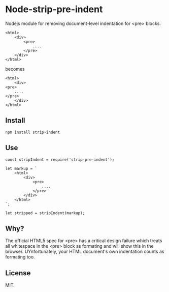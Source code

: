 # Node-strip-pre-indent

Nodejs module for removing document-level indentation for &#x3C;pre&#x3E; blocks.

    <html>
        <div>
            <pre>
                ....
            </pre>
        </div>
    </html>

becomes

    <html>
        <div>
    <pre>
        ....
    </pre>
        </div>
    </html>

## Install

    npm install strip-indent

## Use

    const stripIndent = require('strip-pre-indent');
    
    let markup = `
        <html>
            <div>
                <pre>
                    ....
                </pre>
            </div>
        </html>
    `;

    let stripped = stripIndent(markup);

## Why?

The official HTML5 spec for &#x3C;pre&#x3E; has a critical design failure which treats all whitespace in the &#x3C;pre&#x3E; block as formating and will show this in the browser. UYnfortunately, your HTML document's own indentation counts as formating too.

## License

MIT. 
